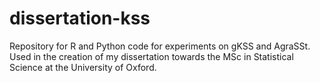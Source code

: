 # dissertation-kss
Repository for R and Python code for experiments on gKSS and AgraSSt. Used in the creation of my dissertation towards the MSc in Statistical Science at the University of Oxford.
